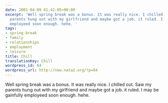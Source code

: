 ```yaml
---
date: 2001-04-09 01:42:05+00:00
excerpt: 'Well spring break was a bonus. It was really nice. I chilled out. Saw my
  parents hung out with my girlfriend and maybe got a job. it ruled. I may be gainfully
  employeed soon enough. hehe. '
tags:
- spring-break
- family
- relationships
- employment
- leisure
title: Chill
translationKey: Chill
wordpress_id: 64
wordpress_url: http://new.nata2.org/?p=64
---
```


Well spring break was a bonus. It was really nice. I chilled out. Saw my parents hung out with my girlfriend and maybe got a job. it ruled. I may be gainfully employeed soon enough. hehe.